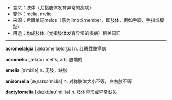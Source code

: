 - <span class="definition">含义：肢体（尤指肢体发育异常的疾病）</span>
- <span class="definition">变体：melia, melic</span>
- <span class="definition">来源：希腊单词melos（意为limb或member，即肢体，例如手脚、手指或脚趾）</span>
- <span class="definition">用途：构成肢体（尤指肢体发育异常的疾病）相关词汇</span>


---


<span class="vocabulary">**acromelalgia**</span> [ˌækrəme'lældʒiə] n. 红斑性肢痛病

<span class="vocabulary">**acromelic**</span> [ˌækrəʊ'melɪk] adj. 肢端的

<span class="vocabulary">**amelia**</span> [əˈmiːliə] n. 无肢，缺肢

<span class="vocabulary">**anisomelia**</span> [æˌnaɪsә'mi:liә] n. 对称肢体大小不等，左右肢不等

<span class="vocabulary">**dactylomelia**</span> [ˌdæktɪləʊ'mi:liә] n. 肢体异形或异常缺失
